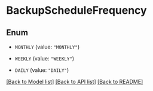 # BackupScheduleFrequency

## Enum


* `MONTHLY` (value: `"MONTHLY"`)

* `WEEKLY` (value: `"WEEKLY"`)

* `DAILY` (value: `"DAILY"`)


[[Back to Model list]](../README.md#documentation-for-models) [[Back to API list]](../README.md#documentation-for-api-endpoints) [[Back to README]](../README.md)


